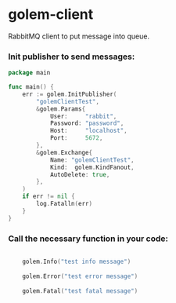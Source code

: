 # golem-client

RabbitMQ client to put message into queue.

### Init publisher to send messages:

```go
package main

func main() {
	err := golem.InitPublisher(
		"golemClientTest",
		&golem.Params{
			User:     "rabbit",
			Password: "password",
			Host:     "localhost",
			Port:     5672,
		},
		&golem.Exchange{
			Name: "golemClientTest",
			Kind:  golem.KindFanout,
			AutoDelete: true,
		},
	)
	if err != nil {
		log.Fatalln(err)
	}
}
```

### Call the necessary function in your code:

```go

    golem.Info("test info message")
    
    golem.Error("test error message")
    
    golem.Fatal("test fatal message")

```